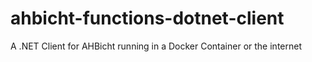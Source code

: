 # ahbicht-functions-dotnet-client
A .NET Client for AHBicht running in a Docker Container or the internet
